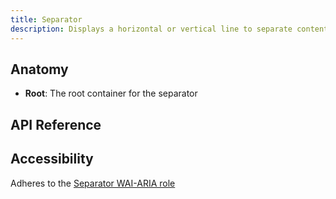 ```yaml
---
title: Separator
description: Displays a horizontal or vertical line to separate content.
---
```


<script>
    import { APITable } from '$docs/components'
    export let data
</script>

## Anatomy

- **Root**: The root container for the separator

## API Reference

<APITable data={data.builder} />
<APITable data={data.separator} />

## Accessibility

Adheres to the [Separator WAI-ARIA role](https://www.w3.org/TR/wai-aria-1.2/#separator)

